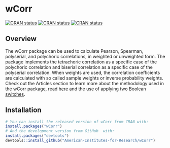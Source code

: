 
<!-- README.md is generated from README.Rmd. Please edit that file -->

# wCorr

<!-- badges: start -->

[![CRAN
status](https://www.r-pkg.org/badges/version-ago/wCorr)](https://www.r-pkg.org/badges/version-ago/wCorr)
[![CRAN
status](https://cranlogs.r-pkg.org/badges/wCorr)](https://cranlogs.r-pkg.org/badges/wCorr)
[![CRAN
status](https://cranlogs.r-pkg.org/badges/grand-total/wCorr)](https://cranlogs.r-pkg.org/badges/grand-total/wCorr)

<!-- badges: end -->

## Overview

The wCorr package can be used to calculate Pearson, Spearman,
polyserial, and polychoric correlations, in weighted or unweighted form.
The package implements the tetrachoric correlation as a specific case of
the polychoric correlation and biserial correlation as a specific case
of the polyserial correlation. When weights are used, the correlation
coefficients are calculated with so called sample weights or inverse
probability weights. Check out the Articles section to learn more about
the methodology used in the wCorr package, read
[here](https://american-institutes-for-research.github.io/wCorr/articles/wCorrFormulas.html)
and the use of applying two Boolean
[switches](https://american-institutes-for-research.github.io/wCorr/articles/wCorrArguments.html).

## Installation

``` r
# You can install the released version of wCorr from CRAN with:
install.packages("wCorr")
# And the development version from GitHub  with:
install.packages("devtools")
devtools::install_github("American-Institutes-for-Research/wCorr")
```
